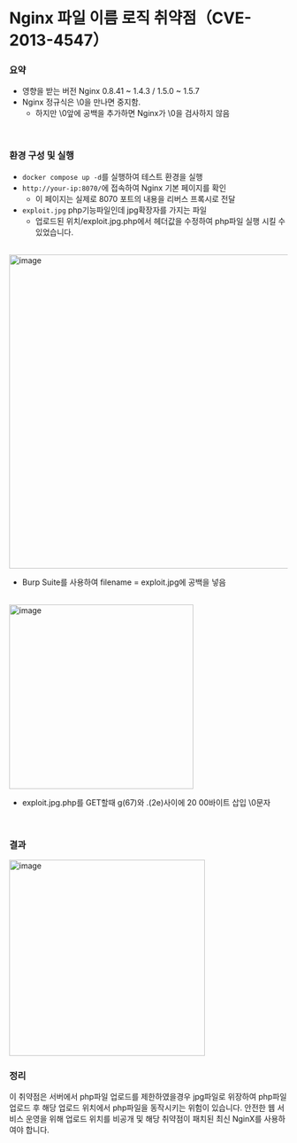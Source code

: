 # Nginx 파일 이름 로직 취약점（CVE-2013-4547）



### 요약

-   영향을 받는 버전 Nginx 0.8.41 ~ 1.4.3 / 1.5.0 ~ 1.5.7
-   Nginx 정규식은 \0을 만나면 중지함.
    -   하지만 \0앞에 공백을 추가하면 Nginx가 \0을 검사하지 않음

<br/>

### 환경 구성 및 실행

-   `docker compose up -d`를 실행하여 테스트 환경을 실행
-   `http://your-ip:8070/`에 접속하여 Nginx 기본 페이지를 확인
    -   이 페이지는 실제로 8070 포트의 내용을 리버스 프록시로 전달
-   `exploit.jpg` php기능파일인데 jpg확장자를 가지는 파일 
    -   업로드된 위치/exploit.jpg.php에서 헤더값을 수정하여 php파일 실행 시킬 수 있었습니다.
 
<br/>
<img width="567" alt="image" src="https://github.com/NaraDoSeong/kr-vulhub/assets/64023668/93a44445-65f0-460f-9527-c3e99f35fa97">

- Burp Suite를 사용하여 filename = exploit.jpg에 공백을 넣음
<br/>
<img width="333" alt="image" src="https://github.com/NaraDoSeong/kr-vulhub/assets/64023668/814ee6fe-1ec4-482e-8c40-2557e4d61157">

- exploit.jpg.php를 GET할때 g(67)와 .(2e)사이에 20 00바이트 삽입 \0문자 
<br/>

### 결과
<img width="354" alt="image" src="https://github.com/NaraDoSeong/kr-vulhub/assets/64023668/3f0ddf8b-364b-4ba4-bd74-ca5629c78b75">
<br/>

### 정리
  이 취약점은 서버에서 php파일 업로드를 제한하였을경우 jpg파일로 위장하여 php파일 업로드 후 해당 업로드 위치에서 php파일을 동작시키는 위험이 있습니다. 
  안전한 웹 서비스 운영을 위해 업로드 위치를 비공개 및 해당 취약점이 패치된 최신 NginX를 사용하여야 합니다.
